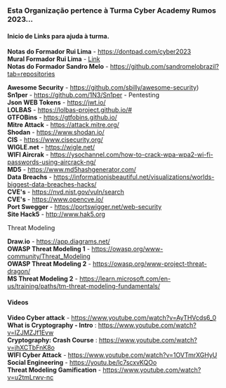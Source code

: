 ### Esta Organização pertence à Turma Cyber Academy Rumos 2023...

#### Inicio de Links para ajuda à turma.
**Notas do Formador Rui Lima** - https://dontpad.com/cyber2023  
**Mural Formador Rui Lima** - [Link](https://app.mural.co/t/comptias5576/m/comptias5576/1676500284862/1d37f93459ddadc02d62c37438e685740de39532?sender=ud82d427e59c4212fe1685912)  
**Notas do Formador Sandro Melo** - https://github.com/sandromelobrazil?tab=repositories  

**Awesome Security** - https://github.com/sbilly/awesome-security)  
**Sn1per** - https://github.com/1N3/Sn1per - Pentesting  
**Json WEB Tokens** - https://jwt.io/  
**LOLBAS** - https://lolbas-project.github.io/#  
**GTFOBins** - https://gtfobins.github.io/  
**Mitre Attack** - https://attack.mitre.org/  
**Shodan** - https://www.shodan.io/  
**CIS** - https://www.cisecurity.org/  
**WIGLE.net** - https://wigle.net/  
**WIFI Aircrak** - https://ysochannel.com/how-to-crack-wpa-wpa2-wi-fi-passwords-using-aircrack-ng/  
**MD5** - https://www.md5hashgenerator.com/  
**Data Breachs** - https://informationisbeautiful.net/visualizations/worlds-biggest-data-breaches-hacks/  
**CVE's** - https://nvd.nist.gov/vuln/search  
**CVE's** - https://www.opencve.io/  
**Port Swegger** - https://portswigger.net/web-security  
**Site Hack5** - http://www.hak5.org  

Threat Modeling

**Draw.io** - https://app.diagrams.net/  
**OWASP Threat Modeling 1** - https://owasp.org/www-community/Threat_Modeling  
**OWASP Threat Modeling 2** - https://owasp.org/www-project-threat-dragon/  
**MS Threat Modeling 2** - https://learn.microsoft.com/en-us/training/paths/tm-threat-modeling-fundamentals/  

#### Videos  
**Video Cyber attack** - https://www.youtube.com/watch?v=AyTHVcds6_0  
**What is Cryptography - Intro** : https://www.youtube.com/watch?v=IZJMZJf1Evw  
**Cryptography: Crash Course** : https://www.youtube.com/watch?v=jhXCTbFnK8o  
**WIFI Cyber Attack** - https://www.youtube.com/watch?v=1OVTmrXGHyU  
**Social Engineering** - https://youtu.be/lc7scxvKQOo  
**Threat Modeling Gamification** - https://www.youtube.com/watch?v=u2tmLrwv-nc 
